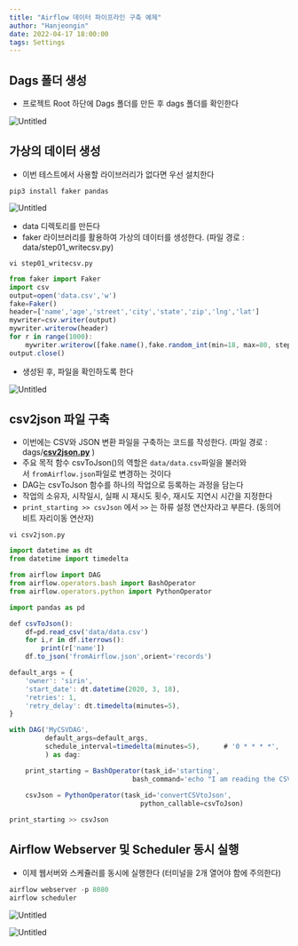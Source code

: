 ```yaml
---
title: "Airflow 데이터 파이프라인 구축 예제"
author: "Hanjeongin"
date: 2022-04-17 18:00:00
tags: Settings
---
```


## ****Dags 폴더 생성****

- 프로젝트 Root 하단에 Dags 폴더를 만든 후 dags 폴더를 확인한다

![Untitled](/images/Airflow_data_pipeline/Untitled.png)

## ****가상의 데이터 생성****

- 이번 테스트에서 사용할 라이브러리가 없다면 우선 설치한다

`pip3 install faker pandas`

![Untitled](/images/Airflow_data_pipeline/Untitled%201.png)

- data 디렉토리를 만든다
- faker 라이브러리를 활용하여 가상의 데이터를 생성한다. (파일 경로 : data/step01_writecsv.py)

`vi step01_writecsv.py`

```jsx
from faker import Faker
import csv
output=open('data.csv','w')
fake=Faker()
header=['name','age','street','city','state','zip','lng','lat']
mywriter=csv.writer(output)
mywriter.writerow(header)
for r in range(1000):
    mywriter.writerow([fake.name(),fake.random_int(min=18, max=80, step=1), fake.street_address(), fake.city(),fake.state(),fake.zipcode(),fake.longitude(),fake.latitude()])
output.close()
```

- 생성된 후, 파일을 확인하도록 한다

![Untitled](/images/Airflow_data_pipeline/Untitled%202.png)

## ****csv2json 파일 구축****

- 이번에는 CSV와 JSON 변환 파일을 구축하는 코드를 작성한다. (파일 경로 : dags/**[csv2json.py](http://csv2json.py/)**
)
- 주요 목적 함수 csvToJson()의 역할은 `data/data.csv`파일을 불러와서 `fromAirflow.json`파일로 변경하는 것이다
- DAG는 csvToJson 함수를 하나의 작업으로 등록하는 과정을 담는다
- 작업의 소유자, 시작일시, 실패 시 재시도 횟수, 재시도 지연시 시간을 지정한다
- `print_starting >> csvJson` 에서 `>>` 는 하류 설정 연산자라고 부른다. (동의어 비트 자리이동 연산자)

`vi csv2json.py`

```jsx
import datetime as dt
from datetime import timedelta

from airflow import DAG
from airflow.operators.bash import BashOperator
from airflow.operators.python import PythonOperator

import pandas as pd

def csvToJson():
    df=pd.read_csv('data/data.csv')
    for i,r in df.iterrows():
        print(r['name'])
    df.to_json('fromAirflow.json',orient='records')

default_args = {
    'owner': 'sirin',
    'start_date': dt.datetime(2020, 3, 18),
    'retries': 1,
    'retry_delay': dt.timedelta(minutes=5),
}

with DAG('MyCSVDAG',
         default_args=default_args,
         schedule_interval=timedelta(minutes=5),      # '0 * * * *',
         ) as dag:

    print_starting = BashOperator(task_id='starting',
                               bash_command='echo "I am reading the CSV now....."')
    
    csvJson = PythonOperator(task_id='convertCSVtoJson',
                                 python_callable=csvToJson)

print_starting >> csvJson
```

## ****Airflow Webserver 및 Scheduler 동시 실행****

- 이제 웹서버와 스케쥴러를 동시에 실행한다 (터미널을 2개 열어야 함에 주의한다)

```jsx
airflow webserver -p 8080
airflow scheduler
```

![Untitled](/images/Airflow_data_pipeline/Untitled%203.png)

![Untitled](/images/Airflow_data_pipeline/Untitled%204.png)